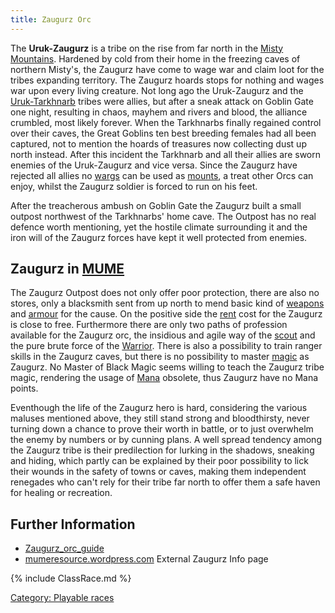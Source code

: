 ```yaml
---
title: Zaugurz Orc
---
```


The **Uruk-Zaugurz** is a tribe on the rise from far north in the [Misty
Mountains](Misty_Mountains "wikilink"). Hardened by cold from their home
in the freezing caves of northern Misty's, the Zaugurz have come to wage
war and claim loot for the tribes expanding territory. The Zaugurz
hoards stops for nothing and wages war upon every living creature. Not
long ago the Uruk-Zaugurz and the [Uruk-Tarkhnarb](orc "wikilink")
tribes were allies, but after a sneak attack on Goblin Gate one night,
resulting in chaos, mayhem and rivers and blood, the alliance crumbled,
most likely forever. When the Tarkhnarbs finally regained control over
their caves, the Great Goblins ten best breeding females had all been
captured, not to mention the hoards of treasures now collecting dust up
north instead. After this incident the Tarkhnarb and all their allies
are sworn enemies of the Uruk-Zaugurz and vice versa. Since the Zaugurz
have rejected all allies no [wargs](warg "wikilink") can be used as
[mounts](mount "wikilink"), a treat other Orcs can enjoy, whilst the
Zaugurz soldier is forced to run on his feet.

After the treacherous ambush on Goblin Gate the Zaugurz built a small
outpost northwest of the Tarkhnarbs' home cave. The Outpost has no real
defence worth mentioning, yet the hostile climate surrounding it and the
iron will of the Zaugurz forces have kept it well protected from
enemies.

## Zaugurz in [MUME](MUME "wikilink")

The Zaugurz Outpost does not only offer poor protection, there are also
no stores, only a blacksmith sent from up north to mend basic kind of
[weapons](weapon "wikilink") and [armour](armour "wikilink") for the
cause. On the positive side the [rent](rent "wikilink") cost for the
Zaugurz is close to free. Furthermore there are only two paths of
profession available for the Zaugurz orc, the insidious and agile way of
the [scout](thief "wikilink") and the pure brute force of the
[Warrior](Warrior "wikilink"). There is also a possibility to train
ranger skills in the Zaugurz caves, but there is no possibility to
master [magic](magic "wikilink") as Zaugurz. No Master of Black Magic
seems willing to teach the Zaugurz tribe magic, rendering the usage of
[Mana](Mana "wikilink") obsolete, thus Zaugurz have no Mana points.

Eventhough the life of the Zaugurz hero is hard, considering the various
maluses mentioned above, they still stand strong and bloodthirsty, never
turning down a chance to prove their worth in battle, or to just
overwhelm the enemy by numbers or by cunning plans. A well spread
tendency among the Zaugurz tribe is their predilection for lurking in
the shadows, sneaking and hiding, which partly can be explained by their
poor possibility to lick their wounds in the safety of towns or caves,
making them independent renegades who can't rely for their tribe far
north to offer them a safe haven for healing or recreation.

## Further Information

- [Zaugurz_orc_guide](Zaugurz_orc_guide "wikilink")
- [mumeresource.wordpress.com](https://mumeresource.wordpress.com/guides/zaugurz/)
  External Zaugurz Info page

{% include ClassRace.md %}

[Category: Playable races](Category:_Playable_races "wikilink")
